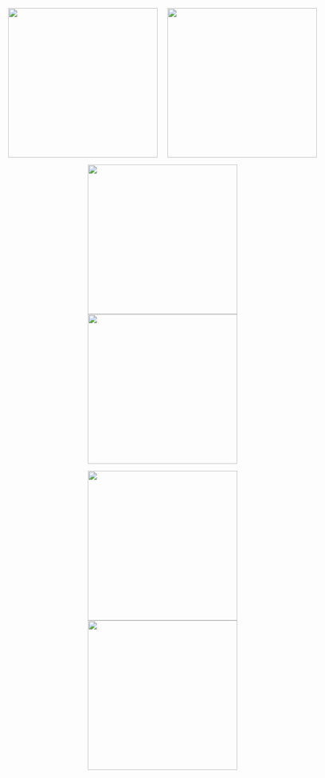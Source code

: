 
<p align="center" style="display: flex; justify-content: center; gap: 20px;">
  <img src="https://github.com/Nikditten/TimePal/assets/48121115/588ea959-f69c-464e-b15b-a38c10eb8048" width="300" />
  <img src="https://github.com/Nikditten/TimePal/assets/48121115/3f27d44e-d3e1-4226-8fc6-29aa92b945cf" width="300" />
</p>

<p align="center">
  <img src="https://github.com/Nikditten/TimePal/assets/48121115/3892bdc0-a622-48e7-a51e-c3c122af34b3" width="300" />
  <img src="https://github.com/Nikditten/TimePal/assets/48121115/1a3123fa-f8c3-4e97-8d89-7cfaf1eb473a" width="300" />
</p>

<p align="center">
  <img src="https://github.com/Nikditten/TimePal/assets/48121115/9e489ac4-09f6-4970-8755-43b628ab319a" width="300" />
  <img src="https://github.com/Nikditten/TimePal/assets/48121115/c7043b60-b638-4ecf-9de8-a2548c661582" width="300" />
</p>
